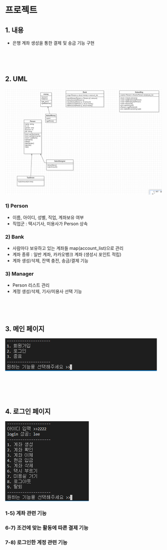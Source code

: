 # 프로젝트

## 1. 내용
- 은행 계좌 생성을 통한 결제 및 송금 기능 구현

<br><br><br>

## 2. UML
<img src="./imgs/uml.png">

### 1) Person
- 이름, 아이디, 성별, 직업, 계좌보유 여부
- 직업군 : 택시기사, 미용사가 Person 상속
### 2) Bank
- 사람마다 보유하고 있는 계좌들 map(account_list)으로 관리
- 계좌 종류 : 일반 계좌, 카카오뱅크 계좌 (생성시 포인트 적립)
- 계좌 생성/삭제, 잔액 충전, 송금/결제 기능
### 3) Manager
- Person 리스트 관리
- 계정 생성/삭제, 기사/미용사 선택 기능


<br><br><br>

## 3. 메인 페이지
<img src="./imgs/1.PNG">

<br><br><br><br>

## 4. 로그인 페이지
<img src="./imgs/2.PNG">

### 1-5) 계좌 관련 기능
### 6-7) 조건에 맞는 활동에 따른 결제 기능
### 7-8) 로그인한 계정 관련 기능